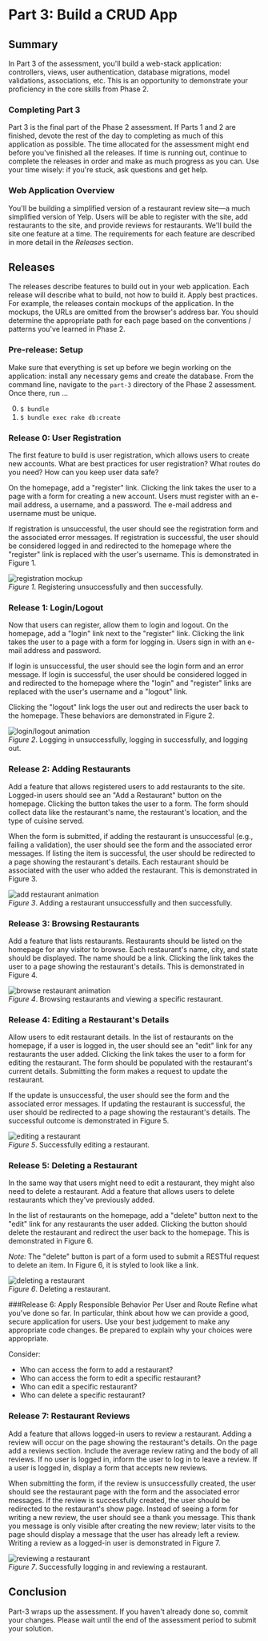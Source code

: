 # Part 3: Build a CRUD App

## Summary

In Part 3 of the assessment, you'll build a web-stack application: controllers, views, user authentication, database migrations, model validations, associations, etc.  This is an opportunity to demonstrate your proficiency in the core skills from Phase 2.


### Completing Part 3
Part 3 is the final part of the Phase 2 assessment.  If Parts 1 and 2 are finished, devote the rest of the day to completing as much of this application as possible.  The time allocated for the assessment might end before you've finished all the releases. If time is running out, continue to complete the releases in order and make as much progress as you can.  Use your time wisely:  if you're stuck,  ask questions and get help.


### Web Application Overview
You'll be building a simplified version of a restaurant review site—a much simplified version of Yelp.  Users will be able to register with the site, add restaurants to the site, and provide reviews for restaurants.  We'll build the site one feature at a time.  The requirements for each feature are described in more detail in the *Releases* section.


## Releases
The releases describe features to build out in your web application.  Each release will describe what to build, not how to build it.  Apply best practices.  For example, the releases contain mockups of the application.  In the mockups, the URLs are omitted from the browser's address bar.  You should determine the appropriate path for each page based on the conventions / patterns you've learned in Phase 2.


### Pre-release: Setup
Make sure that everything is set up before we begin working on the application: install any necessary gems and create the database.  From the command line, navigate to the `part-3` directory of the Phase 2 assessment.  Once there, run ...

0. `$ bundle`
0. `$ bundle exec rake db:create`


### Release 0: User Registration
The first feature to build is user registration, which allows users to create new accounts.  What are best practices for user registration?  What routes do you need?  How can you keep user data safe?

On the homepage, add a "register" link.  Clicking the link takes the user to a page with a form for creating a new account.  Users must register with an e-mail address, a username, and a password.  The e-mail address and username must be unique.

If registration is unsuccessful, the user should see the registration form and the associated error messages.  If registration is successful, the user should be considered logged in and redirected to the homepage where the "register" link is replaced with the user's username.  This is demonstrated in Figure 1.

![registration mockup](readme-assets/registration.gif)  
*Figure 1*. Registering unsuccessfully and then successfully.


### Release 1: Login/Logout
Now that users can register, allow them to login and logout.  On the homepage, add a "login" link next to the "register" link.  Clicking the link takes the user to a page with a form for logging in.  Users sign in with an e-mail address and password.

If login is unsuccessful, the user should see the login form and an error message.  If login is successful, the user should be considered logged in and redirected to the homepage where the "login" and "register" links are replaced with the user's username and a "logout" link.

Clicking the "logout" link logs the user out and redirects the user back to the homepage.  These behaviors are demonstrated in Figure 2.

![login/logout animation](readme-assets/login-logout.gif)  
*Figure 2*. Logging in unsuccessfully, logging in successfully, and logging out.


### Release 2:  Adding Restaurants
Add a feature that allows registered users to add restaurants to the site.  Logged-in users should see an "Add a Restaurant" button on the homepage.  Clicking the button takes the user to a form.  The form should collect data like the restaurant's name, the restaurant's location, and the type of cuisine served.

When the form is submitted, if adding the restaurant is unsuccessful (e.g., failing a validation), the user should see the form and the associated error messages.  If listing the item is successful, the user should be redirected to a page showing the restaurant's details.  Each restaurant should be associated with the user who added the restaurant.  This is demonstrated in Figure 3.

![add restaurant animation](readme-assets/add-restaurant.gif)  
*Figure 3*.  Adding a restaurant unsuccessfully and then successfully.


### Release 3:  Browsing Restaurants
Add a feature that lists restaurants.  Restaurants should be listed on the homepage for any visitor to browse.  Each restaurant's name, city, and state should be displayed.  The name should be a link.  Clicking the link takes the user to a page showing the restaurant's details.  This is demonstrated in Figure 4.

![browse restaurant animation](readme-assets/browse-restaurants.gif)  
*Figure 4*. Browsing restaurants and viewing a specific restaurant.


### Release 4:  Editing a Restaurant's Details
Allow users to edit restaurant details.  In the list of restaurants on the homepage, if a user is logged in, the user should see an "edit" link for any restaurants the user added.  Clicking the link takes the user to a form for editing the restaurant.  The form should be populated with the restaurant's current details.  Submitting the form makes a request to update the restaurant.

If the update is unsuccessful, the user should see the form and the associated error messages.  If updating the restaurant is successful, the user should be redirected to a page showing the restaurant's details.  The successful outcome is demonstrated in Figure 5. 

![editing a restaurant](readme-assets/edit-restaurant.gif)  
*Figure 5*. Successfully editing a restaurant.


### Release 5: Deleting a Restaurant
In the same way that users might need to edit a restaurant, they might also need to delete a restaurant.  Add a feature that allows users to delete restaurants which they've previously added.

In the list of restaurants on the homepage, add a "delete" button next to the "edit" link for any restaurants the user added.  Clicking the button should delete the restaurant and redirect the user back to the homepage.  This is demonstrated in Figure 6.

*Note:* The "delete" button is part of a form used to submit a RESTful request to delete an item.  In Figure 6, it is styled to look like a link.

![deleting a restaurant](readme-assets/delete-restaurant.gif)  
*Figure 6*.  Deleting a restaurant.


###Release 6:  Apply Responsible Behavior Per User and Route
Refine what you've done so far.  In particular, think about how we can provide a good, secure application for users.  Use your best judgement to make any appropriate code changes.  Be prepared to explain why your choices were appropriate.


Consider:
* Who can access the form to add a restaurant?
* Who can access the form to edit a specific restaurant?
* Who can edit a specific restaurant?
* Who can delete a specific restaurant?


### Release 7: Restaurant Reviews
Add a feature that allows logged-in users to review a restaurant.  Adding a review will occur on the page showing the restaurant's details.  On the page add a reviews section.  Include the average review rating and the body of all reviews.  If no user is logged in, inform the user to log in to leave a review.  If a user is logged in, display a form that accepts new reviews.

When submitting the form, if the review is unsuccessfully created, the user should see the restaurant page with the form and the associated error messages.  If the review is successfully created, the user should be redirected to the restaurant's show page.  Instead of seeing a form for writing a new review, the user should see a thank you message.  This thank you message is only visible after creating the new review; later visits to the page should display a message that the user has already left a review.  Writing a review as a logged-in user is demonstrated in Figure 7.

![reviewing a restaurant](readme-assets/review-restaurant.gif)  
*Figure 7*.  Successfully logging in and reviewing a restaurant.


## Conclusion
Part-3 wraps up the assessment.  If you haven't already done so, commit your
changes.  Please wait until the end of the assessment period to submit your
solution.
